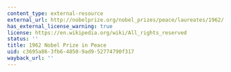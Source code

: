 ```yaml
---
content_type: external-resource
external_url: http://nobelprize.org/nobel_prizes/peace/laureates/1962/
has_external_license_warning: true
license: https://en.wikipedia.org/wiki/All_rights_reserved
status: ''
title: 1962 Nobel Prize in Peace
uid: c3695a86-3fb6-4850-9ad9-52774790f317
wayback_url: ''
---
```


